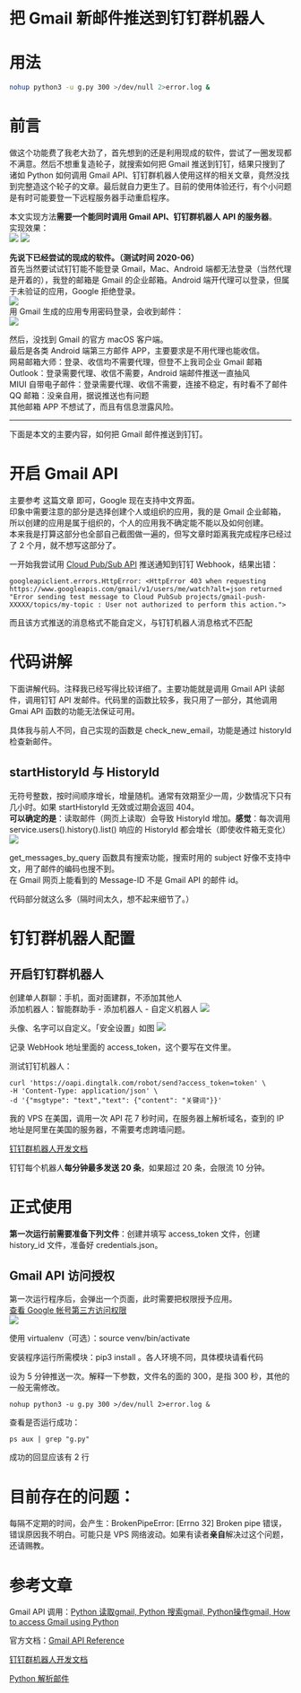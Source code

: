 
# 把 Gmail 新邮件推送到钉钉群机器人
# 用法
``` Bash
nohup python3 -u g.py 300 >/dev/null 2>error.log &
```

# 前言
做这个功能费了我老大劲了，首先想到的还是利用现成的软件，尝试了一圈发现都不满意。然后不想重复造轮子，就搜索如何把 Gmail 推送到钉钉，结果只搜到了诸如 Python 如何调用 Gmail API、钉钉群机器人使用这样的相关文章，竟然没找到完整造这个轮子的文章。最后就自力更生了。目前的使用体验还行，有个小问题是有时可能要登一下远程服务器手动重启程序。

本文实现方法**需要一个能同时调用 Gmail API、钉钉群机器人 API 的服务器**。  
实现效果：  
![](https://pic4.zhimg.com/v2-692572339b56cfb68082ce04349d2fdb_r.jpg)
![](https://pic4.zhimg.com/80/v2-efcc03b9f76a547b94f4fd5cfd43a8bf_1440w.jpg)

**先说下已经尝试的现成的软件。（测试时间 2020-06）**  
首先当然要试试钉钉能不能登录 Gmail，Mac、Android 端都无法登录（当然代理是开着的），我登的邮箱是 Gmail 的企业邮箱。Android 端开代理可以登录，但属于未验证的应用，Google 拒绝登录。  
![](https://pic4.zhimg.com/80/v2-e22c40dfbfd7eea92a0d6dd0202cc66f_1440w.jpg)  
用 Gmail 生成的应用专用密码登录，会收到邮件：  
![](https://pic4.zhimg.com/80/v2-12dd7915a6598b7af9ebe6ad1fb8155f_1440w.jpg])

然后，没找到 Gmail 的官方 macOS 客户端。  
最后是各类 Android 端第三方邮件 APP，主要要求是不用代理也能收信。  
网易邮箱大师：登录、收信均不需要代理，但登不上我司企业 Gmail 邮箱  
Outlook：登录需要代理、收信不需要，Android 端邮件推送一直抽风  
MIUI 自带电子邮件：登录需要代理、收信不需要，连接不稳定，有时看不了邮件  
QQ 邮箱：没亲自用，据说推送也有问题  
其他邮箱 APP 不想试了，而且有信息泄露风险。

***
下面是本文的主要内容，如何把 Gmail 邮件推送到钉钉。

# 开启 Gmail API

主要参考 这篇文章 即可，Google 现在支持中文界面。  
印象中需要注意的部分是选择创建个人或组织的应用，我的是 Gmail 企业邮箱，所以创建的应用是属于组织的，个人的应用我不确定能不能以及如何创建。  
本来我是打算这部分也全部自己截图做一遍的，但写文章时距离我完成程序已经过了 2 个月，就不想写这部分了。

一开始我尝试用 [Cloud Pub/Sub API](https://cloud.google.com/pubsub/overview?hl=zh-cn) 推送通知到钉钉 Webhook，结果出错：  
```
googleapiclient.errors.HttpError: <HttpError 403 when requesting https://www.googleapis.com/gmail/v1/users/me/watch?alt=json returned "Error sending test message to Cloud PubSub projects/gmail-push-XXXXX/topics/my-topic : User not authorized to perform this action.">
```

而且该方式推送的消息格式不能自定义，与钉钉机器人消息格式不匹配

# 代码讲解
下面讲解代码。注释我已经写得比较详细了。主要功能就是调用 Gmail API 读邮件，调用钉钉 API 发邮件。代码里的函数比较多，我只用了一部分，其他调用 Gmai API 函数的功能无法保证可用。

具体我与前人不同，自己实现的函数是 check_new_email，功能是通过 historyId 检查新邮件。
## startHistoryId 与 HistoryId
无符号整数，按时间顺序增长，增量随机。通常有效期至少一周，少数情况下只有几小时。如果 startHistoryId 无效或过期会返回 404。  
**可以确定的是**：读取邮件（网页上读取）会导致 HistoryId 增加。**感觉**：每次调用 service.users().history().list() 响应的 HistoryId 都会增长（即使收件箱无变化）  
![](https://pic2.zhimg.com/80/v2-cdf4071c5494629219526c07c5185b39_1440w.jpg)

get_messages_by_query 函数具有搜索功能，搜索时用的 subject 好像不支持中文，用了邮件的编码也搜不到。  
在 Gmail 网页上能看到的 Message-ID 不是 Gmail API 的邮件 id。

代码部分就这么多（隔时间太久，想不起来细节了。）

# 钉钉群机器人配置

## 开启钉钉群机器人
创建单人群聊：手机，面对面建群，不添加其他人  
添加机器人：智能群助手 - 添加机器人 - 自定义机器人
![](https://pic2.zhimg.com/80/v2-97409d7ac43d11e72f8107d78724da69_1440w.jpg)

头像、名字可以自定义。「安全设置」如图
![](https://pic3.zhimg.com/80/v2-9902a7a1c0b56fdbe530cf8bd93e5042_1440w.jpg)

记录 WebHook 地址里面的 access_token，这个要写在文件里。

测试钉钉机器人：
```
curl 'https://oapi.dingtalk.com/robot/send?access_token=token' \
-H 'Content-Type: application/json' \
-d '{"msgtype": "text","text": {"content": "关键词"}}'
```

我的 VPS 在美国，调用一次 API 花 7 秒时间，在服务器上解析域名，查到的 IP 地址是阿里在美国的服务器，不需要考虑跨墙问题。

[钉钉群机器人开发文档](https://open.dingtalk.com/document/group/custom-robot-access)

钉钉每个机器人**每分钟最多发送 20 条**，如果超过 20 条，会限流 10 分钟。

# 正式使用

**第一次运行前需要准备下列文件**：创建并填写 access_token 文件，创建 history_id 文件，准备好 credentials.json。

## Gmail API 访问授权

第一次运行程序后，会弹出一个页面，此时需要把权限授予应用。  
[查看 Google 帐号第三方访问权限](https://myaccount.google.com/security-checkup)  
![](https://pic3.zhimg.com/80/v2-9967829af2bb983cafe39e6ccc86078e_1440w.jpg)

使用 virtualenv（可选）：source venv/bin/activate

安装程序运行所需模块：pip3 install 。各人环境不同，具体模块请看代码

设为 5 分钟推送一次。解释一下参数，文件名的面的 300，是指 300 秒，其他的一般无需修改。
```
nohup python3 -u g.py 300 >/dev/null 2>error.log &
```
查看是否运行成功：
```
ps aux | grep "g.py"
```
成功的回显应该有 2 行

# 目前存在的问题：

每隔不定期的时间，会产生：BrokenPipeError: [Errno 32] Broken pipe 错误，错误原因我不明白。可能只是 VPS 网络波动。如果有读者**亲自**解决过这个问题，还请赐教。

# 参考文章

Gmail API 调用：[Python 读取gmail, Python 搜索gmail, Python操作gmail, How to access Gmail using Python](https://justcode.ikeepstudying.com/2019/09/python-%E8%AF%BB%E5%8F%96gmail-python-%E6%90%9C%E7%B4%A2gmail-python%E6%93%8D%E4%BD%9Cgmail-how-to-access-gmail-using-python/)

官方文档：[Gmail API Reference](https://developers.google.com/gmail/api/v1/reference)

[钉钉群机器人开发文档](https://open.dingtalk.com/document/group/custom-robot-access)

[Python 解析邮件](https://www.liaoxuefeng.com/wiki/1016959663602400/1017800447489504)
